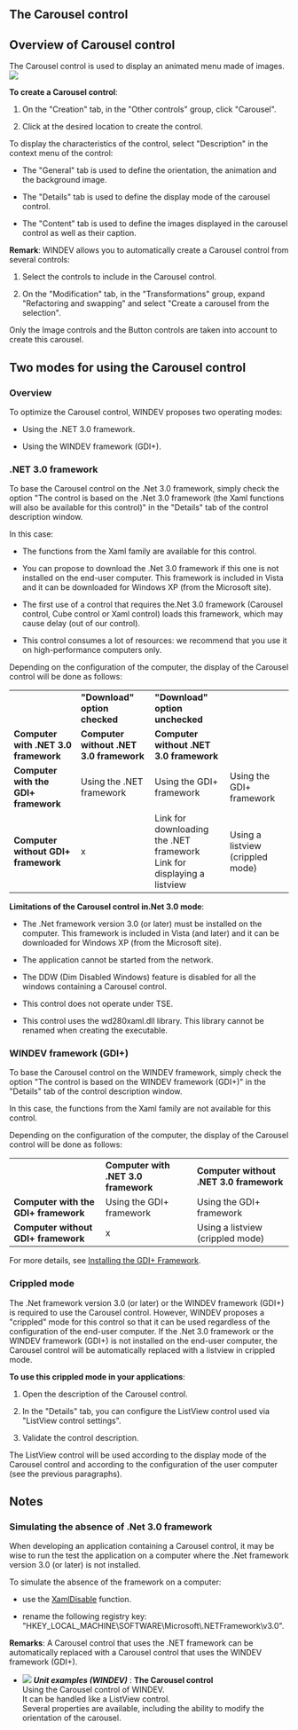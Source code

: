 


## The Carousel control
			



<a name="NOTE1"></a>
<a name="NOTE1_1"></a>


## Overview of Carousel control
<a name="overview_carousel_control_ELTTEXTE000286"></a>
The Carousel control is used to display an animated menu made of images.<br>![](https://doc.pcsoft.fr/en-US/images/image.awp?langid=3&name=CHP_Carroussel.gif)


**To create a Carousel control**: 

1. On the "Creation" tab, in the "Other controls" group, click "Carousel".

2. Click at the desired location to create the control.




To display the characteristics of the control, select "Description" in the context menu of the control:

- The "General" tab is used to define the orientation, the animation and the background image.

- The "Details" tab is used to define the display mode of the carousel control.

- The "Content" tab is used to define the images displayed in the carousel control as well as their caption.




**Remark**: WINDEV allows you to automatically create a Carousel control from several controls:  

1. Select the controls to include in the Carousel control. 

2. On the "Modification" tab, in the "Transformations" group, expand "Refactoring and swapping" and select "Create a carousel from the selection".




Only the Image controls and the Button controls are taken into account to create this carousel.

<a name="NOTE2"></a>
<a name="NOTE2_1"></a>


## Two modes for using the Carousel control
<a name="two_modes_for_using_the_carousel_control_ELTTEXTE000310"></a>


### Overview
<a name="overview_ELTPARAGRAPHE000061"></a>

To optimize the Carousel control, WINDEV proposes two operating modes:

- Using the .NET 3.0 framework.

- Using the WINDEV framework (GDI+).



<a name="NOTE2_2"></a>


### .NET 3.0 framework
<a name="net_30_framework_ELTPARAGRAPHE000071"></a>

To base the Carousel control on the .Net 3.0 framework, simply check the option "The control is based on the .Net 3.0 framework
(the Xaml functions will also be available for this control)" in the "Details" tab of the control description window.

In this case:

- The functions from the Xaml family are available for this control.

- You can propose to download the .Net 3.0 framework if this one is not installed on the end-user computer. This framework is included in Vista and it can be downloaded for Windows XP (from the Microsoft site).

- The first use of a control that requires the.Net 3.0 framework (Carousel control, Cube control or Xaml control) loads this framework, which may cause delay (out of our control).

- This control consumes a lot of resources: we recommend that you use it on high-performance computers only.




Depending on the configuration of the computer, the display of the Carousel control will be done as follows:


|   |   |   |   |
| --- | --- | --- | --- |
|   | **"Download" option checked** | **"Download" option unchecked** |
| **Computer with .NET 3.0 framework** | **Computer without .NET 3.0 framework** | **Computer without .NET 3.0 framework** |
| **Computer with the GDI+ framework** | Using the .NET framework | Using the GDI+ framework | Using the GDI+ framework |
| **Computer without GDI+ framework** | x | Link for downloading the .NET framework<br>Link for displaying a listview | Using a listview (crippled mode) |


**Limitations of the Carousel control in.Net 3.0 mode**: 

- The .Net framework version 3.0 (or later) must be installed on the computer. This framework is included in Vista (and later) and it can be downloaded for Windows XP (from the Microsoft site). 

- The application cannot be started from the network.

- The DDW (Dim Disabled Windows) feature is disabled for all the windows containing a Carousel control.

- This control does not operate under TSE.

- This control uses the wd280xaml.dll library. This library cannot be renamed when creating the executable.



<a name="NOTE2_3"></a>


### WINDEV framework (GDI+)
<a name="windev_framework_gdi_ELTPARAGRAPHE000154"></a>

To base the Carousel control on the WINDEV framework, simply check the option "The control is based on the WINDEV framework (GDI+)" in the "Details" tab of the control description window.

In this case, the functions from the Xaml family are not available for this control.

Depending on the configuration of the computer, the display of the Carousel control will be done as follows:


|   |   |   |
| --- | --- | --- |
|   | **Computer with .NET 3.0 framework** | **Computer without .NET 3.0 framework** |
| **Computer with the GDI+ framework** | Using the GDI+ framework | Using the GDI+ framework |
| **Computer without GDI+ framework** | x | Using a listview (crippled mode) |


For more details, see [Installing the GDI+ Framework](../Editeurs/2020007.md).
<a name="NOTE2_4"></a>


### Crippled mode
<a name="crippled_mode_ELTPARAGRAPHE000204"></a>

The .Net framework version 3.0 (or later) or the WINDEV framework (GDI+) is required to use the Carousel control. However, WINDEV proposes a "crippled" mode for this control so that it can be used regardless of the configuration of the end-user computer. If the .Net 3.0 framework or the WINDEV framework (GDI+) is not installed on the end-user computer, the Carousel control will be automatically replaced with a listview in crippled mode.

**To use this crippled mode in your applications**:

1. Open the description of the Carousel control.

2. In the "Details" tab, you can configure the ListView control used via "ListView control settings".

3. Validate the control description.




The ListView control will be used according to the display mode of the Carousel control and according to the configuration of the user computer (see the previous paragraphs).

<a name="NOTE3"></a>
<a name="NOTE3_1"></a>


## Notes
<a name="notes_ELTTEXTE000352"></a>


### Simulating the absence of .Net 3.0 framework
<a name="simulating_the_absence_net_30_framework_ELTPARAGRAPHE000225"></a>

When developing an application containing a Carousel control, it may be wise to run the test the application on a computer where the .Net framework version 3.0 (or later) is not installed.

To simulate the absence of the framework on a computer:

- use the [XamlDisable](../WDLang1/1000015004.md) function.

- rename the following registry key: "HKEY_LOCAL_MACHINE\\SOFTWARE\\Microsoft\\.NETFramework\\v3.0".


**Remarks**: A Carousel control that uses the .NET framework can be automatically replaced with a Carousel control that uses the WINDEV framework (GDI+).


- ![](https://doc.pcsoft.fr/en-US/images/image.awp?langid=3&name=TheCarouselcontrol.gif) ***Unit examples (WINDEV)*** : **The Carousel control** <br>Using the Carousel control of WINDEV.<br>It can be handled like a ListView control.<br>Several properties are available, including the ability to modify the orientation of the carousel.


